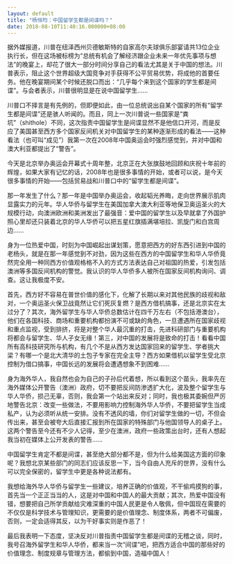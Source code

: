 ```yaml
---
layout: default
title: "杨恒均：中国留学生都是间谍吗？"
date: 2018-08-10T11:40:16.000000+08:00
---
```


据外媒报道，川普在纽泽西州贝德敏斯特的自家高尔夫球俱乐部宴请共13位企业执行长，但在这场被标榜为“总统有机会了解经济跟企业未来一年优先事项与想法”的晚宴上，却花了很大一部分时间分享自己的看法尤其是关于中国的想法。川普表示，阻止这个世界超级大国竞争对手获得不公平贸易优势，将成他的首要任务。他在晚宴期间某个时候还脱口而出：“几乎每个来到这个国家的学生都是间谍”。与会者表示，川普很明显是在说中国留学生……


川普口不择言是有先例的，但即便如此，由一位总统说出自某个国家的所有“留学生都是间谍”还是骇人听闻的。而且，同上一次川普说一些国家是“粪坑”（shithole）不同，这次指责中国留学生是间谍显然不是他信口开河，而是反应了美国甚至西方多个国家反间机关对中国留学生的某种逐渐形成的看法——这种看法（也可叫“成见”）我第一次在2008年中国奥运会时强烈感觉到，并对中国和澳大利亚都提出了“警告”。


今天是北京举办奥运会开幕式十周年整，北京正在大张旗鼓地回顾和庆祝十年前的辉煌，如果大家有记忆的话，2008年也是很多事情的开始，或者可以说，是今天很多事情的开始——包括贸易战和川普口中的“留学生都是间谍”。


那一年发生了什么？那一年是中国举办奥运会，收起韬光养晦，走向世界展示肌肉显露实力的元年。华人华侨与留学生在美国加拿大澳大利亚等地保卫奥运圣火的大规模行动，向澳洲欧洲和美洲发出了最强音：爱中国的留学生以及早就拿了外国护照心里却还只装着北京的华人华侨可以把五星红旗插满堪培拉、凯旋门和白宫周边……


身为一位热爱中国，时刻为中国崛起出谋划策，愿意把西方的好东西引进到中国的老杨头，就是在那一年感觉到不对劲，因为这些在西方的中国留学生和华人华侨竟然完全用一种同西方价值观格格不入的方式方法表达自己对祖国的热爱，引发包括澳洲等多国反间机构的警觉。我认识的华人华侨多人被所在国家反间机构询问、调查。这让我极度不安。


首先，西方好不容易在普世价值的感化下，化解了长期以来对其他民族的歧视和敌对，一个奥运圣火保卫战竟然让它们死灰复燃？是西方借机搞事，还是北京实在太过分了？其次，海外留学生与华人华侨总数估计在四千万左右（不包括港澳台），他们在各国科技、商场和重要机构都扮演不可或缺的角色，一旦遭遇所在国家歧视和重点监视，受到排挤，将是对整个华人最沉重的打击，先进科研部门与重要机构将都会与留学生、华人子女无缘！第三，对中国的发展将是致命的打击！看看中国所有高科技研究所与机构，有几个不是从西方发达国家回来的留学生、学者挑大梁？有哪一个是北大清华的土包子专家在完全主导？西方如果借机以留学生受北京控制为借口搞事，中国长远的发展将会遭遇想象不到困难……


身为海外华人，我自然也会为自己的子孙后代着想，所以看到这个苗头，我率先在海外媒体公开警告（澳洲）政府，切不要把反间防渗透扩大化，波及整个留学生与华人华侨，损己无辜，否则，我会第一个站出来反对；同时，我也极其委婉但严厉地警告北京：改变一些做法，不要用影响力控制海外华人华侨，不要把留学生当成私产，认为必须听从统一安排。没有不透风的墙，你们对留学生做的一切，不但会传出来，甚至会被夸大后直接汇报到所在国家的特殊部门与他国领导人的桌子上。这两个警告至今还有不少人记得，至少在澳洲，政府一些政策出台时，还有人想起我当初在媒体上公开发表的警告……


中国留学生肯定不都是间谍，甚至绝大部分都不是，但为什么给美国这方面的印象呢？我想北京某些部门的同志们应该反思一下，当今自由人充斥的世界，没有什么可以完全保密的，留学生中更是各种说法都有。


我想给海外华人华侨与留学生一些建议，培养正确的价值观，不干偷鸡摸狗的事，首先当一个正正当当的人，这是对中国和中国人的最大贡献；其次，热爱中国没有错，想要把自己所学贡献给灾难深重的中国人民更是令人敬佩，但中国现在需要的不仅仅是科学技术与管理知识，更需要的是价值理念、制度体系，两者不可偏废，否则，一定会适得其反，以为干好事实则是作恶了！


最后我表明一下态度，坚决反对川普指责中国留学生都是间谍的无稽之谈，同时，我号召海外留学生和华人华侨，都来当一次“间谍”吧，把西方适合中国的那些好的价值理念、制度规章与管理方法，都偷到中国，造福中国人！

